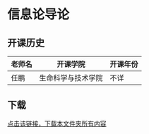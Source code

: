 # 信息论导论

## 开课历史

|老师名|开课学院|开课年份|
---|---|---
|任鹏|生命科学与技术学院|不详|

## 下载

[点击该链接，下载本文件夹所有内容](https://xovee.github.io/gitzip/?https://github.com/Xovee/uestc-course/tree/main/课程目录/信息论导论)